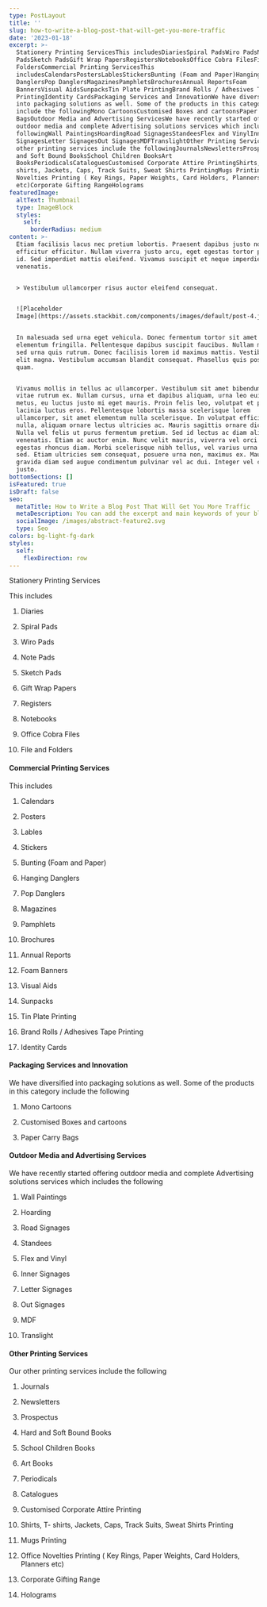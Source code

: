 ```yaml
---
type: PostLayout
title: ''
slug: how-to-write-a-blog-post-that-will-get-you-more-traffic
date: '2023-01-18'
excerpt: >-
  Stationery Printing ServicesThis includesDiariesSpiral PadsWiro PadsNote
  PadsSketch PadsGift Wrap PapersRegistersNotebooksOffice Cobra FilesFile and
  FoldersCommercial Printing ServicesThis
  includesCalendarsPostersLablesStickersBunting (Foam and Paper)Hanging
  DanglersPop DanglersMagazinesPamphletsBrochuresAnnual ReportsFoam
  BannersVisual AidsSunpacksTin Plate PrintingBrand Rolls / Adhesives Tape
  PrintingIdentity CardsPackaging Services and InnovationWe have diversified
  into packaging solutions as well. Some of the products in this category
  include the followingMono CartoonsCustomised Boxes and cartoonsPaper Carry
  BagsOutdoor Media and Advertising ServicesWe have recently started offering
  outdoor media and complete Advertising solutions services which includes the
  followingWall PaintingsHoardingRoad SignagesStandeesFlex and VinylInner
  SignagesLetter SignagesOut SignagesMDFTranslightOther Printing ServicesOur
  other printing services include the followingJournalsNewslettersProspectusHard
  and Soft Bound BooksSchool Children BooksArt
  BooksPeriodicalsCataloguesCustomised Corporate Attire PrintingShirts, T-
  shirts, Jackets, Caps, Track Suits, Sweat Shirts PrintingMugs PrintingOffice
  Novelties Printing ( Key Rings, Paper Weights, Card Holders, Planners
  etc)Corporate Gifting RangeHolograms
featuredImage:
  altText: Thumbnail
  type: ImageBlock
  styles:
    self:
      borderRadius: medium
content: >-
  Etiam facilisis lacus nec pretium lobortis. Praesent dapibus justo non
  efficitur efficitur. Nullam viverra justo arcu, eget egestas tortor pretium
  id. Sed imperdiet mattis eleifend. Vivamus suscipit et neque imperdiet
  venenatis.


  > Vestibulum ullamcorper risus auctor eleifend consequat.


  ![Placeholder
  Image](https://assets.stackbit.com/components/images/default/post-4.jpeg)


  In malesuada sed urna eget vehicula. Donec fermentum tortor sit amet nisl
  elementum fringilla. Pellentesque dapibus suscipit faucibus. Nullam malesuada
  sed urna quis rutrum. Donec facilisis lorem id maximus mattis. Vestibulum quis
  elit magna. Vestibulum accumsan blandit consequat. Phasellus quis posuere
  quam.


  Vivamus mollis in tellus ac ullamcorper. Vestibulum sit amet bibendum ipsum,
  vitae rutrum ex. Nullam cursus, urna et dapibus aliquam, urna leo euismod
  metus, eu luctus justo mi eget mauris. Proin felis leo, volutpat et purus in,
  lacinia luctus eros. Pellentesque lobortis massa scelerisque lorem
  ullamcorper, sit amet elementum nulla scelerisque. In volutpat efficitur
  nulla, aliquam ornare lectus ultricies ac. Mauris sagittis ornare dictum.
  Nulla vel felis ut purus fermentum pretium. Sed id lectus ac diam aliquet
  venenatis. Etiam ac auctor enim. Nunc velit mauris, viverra vel orci ut,
  egestas rhoncus diam. Morbi scelerisque nibh tellus, vel varius urna malesuada
  sed. Etiam ultricies sem consequat, posuere urna non, maximus ex. Mauris
  gravida diam sed augue condimentum pulvinar vel ac dui. Integer vel convallis
  justo.
bottomSections: []
isFeatured: true
isDraft: false
seo:
  metaTitle: How to Write a Blog Post That Will Get You More Traffic
  metaDescription: You can add the excerpt and main keywords of your blog post here.
  socialImage: /images/abstract-feature2.svg
  type: Seo
colors: bg-light-fg-dark
styles:
  self:
    flexDirection: row
---
```



Stationery Printing Services

This includes

1.  Diaries

2.  Spiral Pads

3.  Wiro Pads

4.  Note Pads

5.  Sketch Pads

6.  Gift Wrap Papers

7.  Registers

8.  Notebooks

9.  Office Cobra Files

10. File and Folders

#### Commercial Printing Services

This includes

1.  Calendars

2.  Posters

3.  Lables

4.  Stickers

5.  Bunting (Foam and Paper)

6.  Hanging Danglers

7.  Pop Danglers

8.  Magazines

9.  Pamphlets

10. Brochures

11. Annual Reports

12. Foam Banners

13. Visual Aids

14. Sunpacks

15. Tin Plate Printing

16. Brand Rolls / Adhesives Tape Printing

17. Identity Cards

#### Packaging Services and Innovation

We have diversified into packaging solutions as well. Some of the products in this category include the following

1.  Mono Cartoons

2.  Customised Boxes and cartoons

3.  Paper Carry Bags

#### Outdoor Media and Advertising Services

We have recently started offering outdoor media and complete Advertising solutions services which includes the following

1.  Wall Paintings

2.  Hoarding

3.  Road Signages

4.  Standees

5.  Flex and Vinyl

6.  Inner Signages

7.  Letter Signages

8.  Out Signages

9.  MDF

10. Translight

#### Other Printing Services

Our other printing services include the following

1.  Journals

2.  Newsletters

3.  Prospectus

4.  Hard and Soft Bound Books

5.  School Children Books

6.  Art Books

7.  Periodicals

8.  Catalogues

9.  Customised Corporate Attire Printing

10. Shirts, T- shirts, Jackets, Caps, Track Suits, Sweat Shirts Printing

11. Mugs Printing

12. Office Novelties Printing ( Key Rings, Paper Weights, Card Holders, Planners etc)

13. Corporate Gifting Range

14. Holograms

